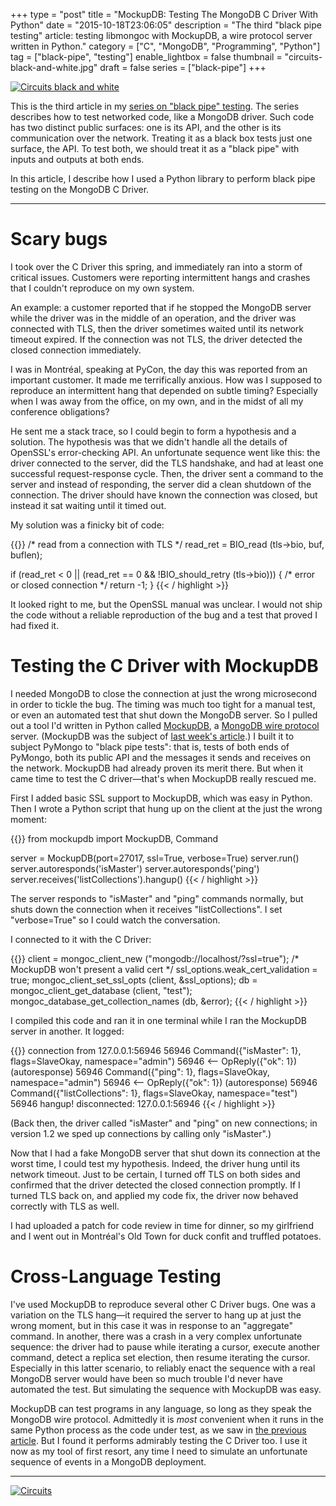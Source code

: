 +++
type = "post"
title = "MockupDB: Testing The MongoDB C Driver With Python"
date = "2015-10-18T23:06:05"
description = "The third \"black pipe testing\" article: testing libmongoc with MockupDB, a wire protocol server written in Python."
category = ["C", "MongoDB", "Programming", "Python"]
tag = ["black-pipe", "testing"]
enable_lightbox = false
thumbnail = "circuits-black-and-white.jpg"
draft = false
series = ["black-pipe"]
+++

<p><a href="https://www.flickr.com/photos/emptysquare/2532439577"><img alt="Circuits black and white" src="circuits-black-and-white.jpg" style="display:block; margin-left:auto; margin-right:auto;" title="Circuits black and white"/></a></p>
<p>This is the third article in my <a href="/black-pipe-testing-series/">series on "black pipe" testing</a>. The series describes how to test networked code, like a MongoDB driver. Such code has two distinct public surfaces: one is its API, and the other is its communication over the network. Treating it as a black box tests just one surface, the API. To test both, we should treat it as a "black pipe" with inputs and outputs at both ends.</p>
<p>In this article, I describe how I used a Python library to perform black pipe testing on the MongoDB C Driver.</p>
<hr/>
<h1 id="scary-bugs">Scary bugs</h1>
<p>I took over the C Driver this spring, and immediately ran into a storm of critical issues. Customers were reporting intermittent hangs and crashes that I couldn't reproduce on my own system.</p>
<p>An example: a customer reported that if he stopped the MongoDB server while the driver was in the middle of an operation, and the driver was connected with TLS, then the driver sometimes waited until its network timeout expired. If the connection was not TLS, the driver detected the closed connection immediately.</p>
<p>I was in Montréal, speaking at PyCon, the day this was reported from an important customer. It made me terrifically anxious. How was I supposed to reproduce an intermittent hang that depended on subtle timing? Especially when I was away from the office, on my own, and in the midst of all my conference obligations?</p>
<p>He sent me a stack trace, so I could begin to form a hypothesis and a solution. The hypothesis was that we didn't handle all the details of OpenSSL's error-checking API. An unfortunate sequence went like this: the driver connected to the server, did the TLS handshake, and had at least one successful request-response cycle. Then, the driver sent a command to the server and instead of responding, the server did a clean shutdown of the connection. The driver should have known the connection was closed, but instead it sat waiting until it timed out.</p>
<p>My solution was a finicky bit of code:</p>

{{<highlight c>}}
/* read from a connection with TLS */
read_ret = BIO_read (tls->bio, buf, buflen);

if (read_ret < 0 || (read_ret == 0 && !BIO_should_retry (tls->bio))) {
   /* error or closed connection */
   return -1;
}
{{< / highlight >}}

<p>It looked right to me, but the OpenSSL manual was unclear. I would not ship the code without a reliable reproduction of the bug and a test that proved I had fixed it.</p>
<h1 id="testing-the-c-driver-with-mockupdb">Testing the C Driver with MockupDB</h1>
<p>I needed MongoDB to close the connection at just the wrong microsecond in order to tickle the bug. The timing was much too tight for a manual test, or even an automated test that shut down the MongoDB server. So I pulled out a tool I'd written in Python called <a href="http://mockupdb.readthedocs.org/">MockupDB</a>, a <a href="http://docs.mongodb.org/meta-driver/latest/legacy/mongodb-wire-protocol/">MongoDB wire protocol</a> server. (MockupDB was the subject of <a href="/black-pipe-testing-pymongo/">last week's article</a>.) I built it to subject PyMongo to "black pipe tests": that is, tests of both ends of PyMongo, both its public API and the messages it sends and receives on the network. MockupDB had already proven its merit there. But when it came time to test the C driver—that's when MockupDB really rescued me.</p>
<p>First I added basic SSL support to MockupDB, which was easy in Python. Then I wrote a Python script that hung up on the client at the just the wrong moment:</p>

{{<highlight python3>}}
from mockupdb import MockupDB, Command

server = MockupDB(port=27017, ssl=True, verbose=True)
server.run()
server.autoresponds('isMaster')
server.autoresponds('ping')
server.receives('listCollections').hangup()
{{< / highlight >}}

<p>The server responds to "isMaster" and "ping" commands normally, but shuts down the connection when it receives "listCollections". I set "verbose=True" so I could watch the conversation.</p>
<p>I connected to it with the C Driver:</p>

{{<highlight c>}}
client = mongoc_client_new ("mongodb://localhost/?ssl=true");
/* MockupDB won't present a valid cert */
ssl_options.weak_cert_validation = true;
mongoc_client_set_ssl_opts (client, &ssl_options);
db = mongoc_client_get_database (client, "test");
mongoc_database_get_collection_names (db, &error);
{{< / highlight >}}

<p>I compiled this code and ran it in one terminal while I ran the MockupDB server in another. It logged:</p>

{{<highlight plain>}}
connection from 127.0.0.1:56946
56946   Command({"isMaster": 1}, flags=SlaveOkay, namespace="admin")
    56946   <-- OpReply({"ok": 1})
    (autoresponse)
56946   Command({"ping": 1}, flags=SlaveOkay, namespace="admin")
    56946   <-- OpReply({"ok": 1})
    (autoresponse)
56946   Command({"listCollections": 1}, flags=SlaveOkay, namespace="test")
    56946   hangup!
disconnected: 127.0.0.1:56946
{{< / highlight >}}

<p>(Back then, the driver called "isMaster" and "ping" on new connections; in version 1.2 we sped up connections by calling only "isMaster".)</p>
<p>Now that I had a fake MongoDB server that shut down its connection at the worst time, I could test my hypothesis. Indeed, the driver hung until its network timeout. Just to be certain, I turned off TLS on both sides and confirmed that the driver detected the closed connection promptly. If I turned TLS back on, and applied my code fix, the driver now behaved correctly with TLS as well.</p>
<p>I had uploaded a patch for code review in time for dinner, so my girlfriend and I went out in Montréal's Old Town for duck confit and truffled potatoes.</p>
<h1 id="cross-language-testing">Cross-Language Testing</h1>
<p>I've used MockupDB to reproduce several other C Driver bugs. One was a variation on the TLS hang—it required the server to hang up at just the wrong moment, but in this case it was in response to an "aggregate" command. In another, there was a crash in a very complex unfortunate sequence: the driver had to pause while iterating a cursor, execute another command, detect a replica set election, then resume iterating the cursor. Especially in this latter scenario, to reliably enact the sequence with a real MongoDB server would have been so much trouble I'd never have automated the test. But simulating the sequence with MockupDB was easy.</p>
<p>MockupDB can test programs in any language, so long as they speak the MongoDB wire protocol. Admittedly it is <em>most</em> convenient when it runs in the same Python process as the code under test, as we saw in <a href="/black-pipe-testing-pymongo/">the previous article</a>. But I found it performs admirably testing the C Driver too. I use it now as my tool of first resort, any time I need to simulate an unfortunate sequence of events in a MongoDB deployment.</p>
<hr/>
<p><a href="https://www.flickr.com/photos/emptysquare/2533263564"><img alt="Circuits" src="circuits.jpg" style="display:block; margin-left:auto; margin-right:auto;" title="Circuits"/></a></p>
